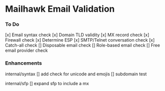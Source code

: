 # Mailhawk Email Validation

### To Do

[x] Email syntax check
[x] Domain TLD validity
[x] MX record check
[x] Firewall check
[x] Determine ESP
[x] SMTP/Telnet conversation check
[x] Catch-all check
[] Disposable email check
[] Role-based email check
[] Free email provider check

### Enhancements

internal/syntax
[] add check for unicode and emojis
[] subdomain test

internal/sfp
[] expand sfp to include a mx
